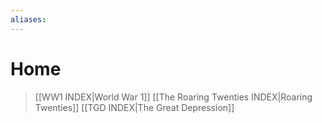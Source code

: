 ```yaml
---
aliases: 
---
```

# Home
> [[WW1 INDEX|World War 1]]
> [[The Roaring Twenties INDEX|Roaring Twenties]]
> [[TGD INDEX|The Great Depression]]